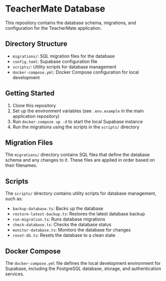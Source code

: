 # TeacherMate Database

This repository contains the database schema, migrations, and configuration for the TeacherMate application.

## Directory Structure

- `migrations/`: SQL migration files for the database
- `config.toml`: Supabase configuration file
- `scripts/`: Utility scripts for database management
- `docker-compose.yml`: Docker Compose configuration for local development

## Getting Started

1. Clone this repository
2. Set up the environment variables (see `.env.example` in the main application repository)
3. Run `docker-compose up -d` to start the local Supabase instance
4. Run the migrations using the scripts in the `scripts/` directory

## Migration Files

The `migrations/` directory contains SQL files that define the database schema and any changes to it. These files are applied in order based on their filenames.

## Scripts

The `scripts/` directory contains utility scripts for database management, such as:

- `backup-database.ts`: Backs up the database
- `restore-latest-backup.ts`: Restores the latest database backup
- `run-migration.ts`: Runs database migrations
- `check-database.ts`: Checks the database status
- `monitor-database.ts`: Monitors the database for changes
- `reset-db.ts`: Resets the database to a clean state

## Docker Compose

The `docker-compose.yml` file defines the local development environment for Supabase, including the PostgreSQL database, storage, and authentication services.
